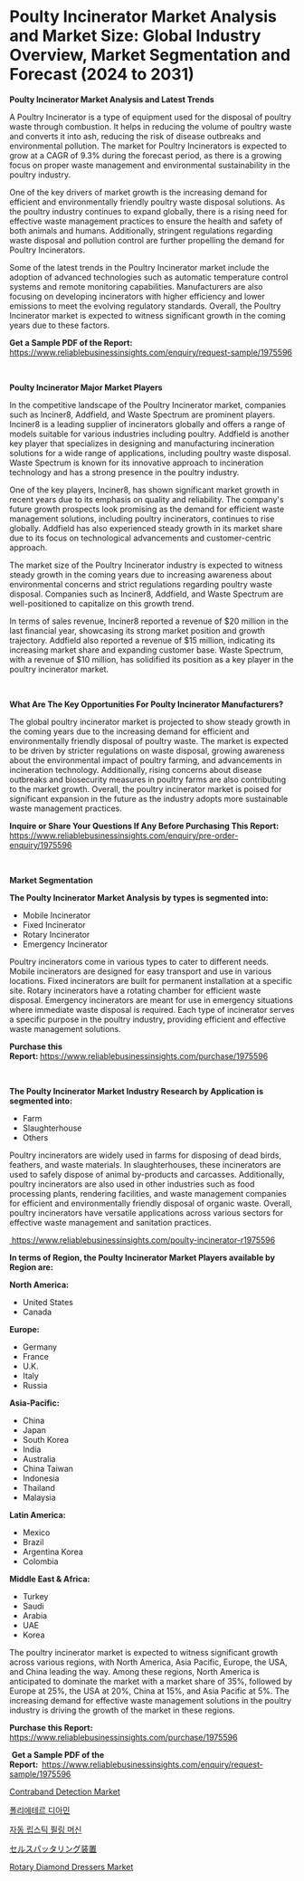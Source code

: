 <p><h1>Poulty Incinerator Market Analysis and Market Size: Global Industry Overview, Market Segmentation and Forecast (2024 to 2031)</h1></p><p><strong>Poulty Incinerator Market Analysis and Latest Trends</strong></p>
<p><p>A Poultry Incinerator is a type of equipment used for the disposal of poultry waste through combustion. It helps in reducing the volume of poultry waste and converts it into ash, reducing the risk of disease outbreaks and environmental pollution. The market for Poultry Incinerators is expected to grow at a CAGR of 9.3% during the forecast period, as there is a growing focus on proper waste management and environmental sustainability in the poultry industry.</p><p>One of the key drivers of market growth is the increasing demand for efficient and environmentally friendly poultry waste disposal solutions. As the poultry industry continues to expand globally, there is a rising need for effective waste management practices to ensure the health and safety of both animals and humans. Additionally, stringent regulations regarding waste disposal and pollution control are further propelling the demand for Poultry Incinerators.</p><p>Some of the latest trends in the Poultry Incinerator market include the adoption of advanced technologies such as automatic temperature control systems and remote monitoring capabilities. Manufacturers are also focusing on developing incinerators with higher efficiency and lower emissions to meet the evolving regulatory standards. Overall, the Poultry Incinerator market is expected to witness significant growth in the coming years due to these factors.</p></p>
<p><strong>Get a Sample PDF of the Report:&nbsp;</strong> <a href="https://www.reliablebusinessinsights.com/enquiry/request-sample/1975596">https://www.reliablebusinessinsights.com/enquiry/request-sample/1975596</a></p>
<p>&nbsp;</p>
<p><strong>Poulty Incinerator Major Market Players</strong></p>
<p><p>In the competitive landscape of the Poultry Incinerator market, companies such as Inciner8, Addfield, and Waste Spectrum are prominent players. Inciner8 is a leading supplier of incinerators globally and offers a range of models suitable for various industries including poultry. Addfield is another key player that specializes in designing and manufacturing incineration solutions for a wide range of applications, including poultry waste disposal. Waste Spectrum is known for its innovative approach to incineration technology and has a strong presence in the poultry industry.</p><p>One of the key players, Inciner8, has shown significant market growth in recent years due to its emphasis on quality and reliability. The company's future growth prospects look promising as the demand for efficient waste management solutions, including poultry incinerators, continues to rise globally. Addfield has also experienced steady growth in its market share due to its focus on technological advancements and customer-centric approach.</p><p>The market size of the Poultry Incinerator industry is expected to witness steady growth in the coming years due to increasing awareness about environmental concerns and strict regulations regarding poultry waste disposal. Companies such as Inciner8, Addfield, and Waste Spectrum are well-positioned to capitalize on this growth trend.</p><p>In terms of sales revenue, Inciner8 reported a revenue of $20 million in the last financial year, showcasing its strong market position and growth trajectory. Addfield also reported a revenue of $15 million, indicating its increasing market share and expanding customer base. Waste Spectrum, with a revenue of $10 million, has solidified its position as a key player in the poultry incinerator market.</p></p>
<p>&nbsp;</p>
<p><strong>What Are The Key Opportunities For Poulty Incinerator Manufacturers?</strong></p>
<p><p>The global poultry incinerator market is projected to show steady growth in the coming years due to the increasing demand for efficient and environmentally friendly disposal of poultry waste. The market is expected to be driven by stricter regulations on waste disposal, growing awareness about the environmental impact of poultry farming, and advancements in incineration technology. Additionally, rising concerns about disease outbreaks and biosecurity measures in poultry farms are also contributing to the market growth. Overall, the poultry incinerator market is poised for significant expansion in the future as the industry adopts more sustainable waste management practices.</p></p>
<p><strong>Inquire or Share Your Questions If Any Before Purchasing This Report:</strong> <a href="https://www.reliablebusinessinsights.com/enquiry/pre-order-enquiry/1975596">https://www.reliablebusinessinsights.com/enquiry/pre-order-enquiry/1975596</a></p>
<p>&nbsp;</p>
<p><strong>Market Segmentation</strong></p>
<p><strong>The Poulty Incinerator Market Analysis by types is segmented into:</strong></p>
<p><ul><li>Mobile Incinerator</li><li>Fixed Incinerator</li><li>Rotary Incinerator</li><li>Emergency Incinerator</li></ul></p>
<p><p>Poultry incinerators come in various types to cater to different needs. Mobile incinerators are designed for easy transport and use in various locations. Fixed incinerators are built for permanent installation at a specific site. Rotary incinerators have a rotating chamber for efficient waste disposal. Emergency incinerators are meant for use in emergency situations where immediate waste disposal is required. Each type of incinerator serves a specific purpose in the poultry industry, providing efficient and effective waste management solutions.</p></p>
<p><strong>Purchase this Report:&nbsp;</strong><a href="https://www.reliablebusinessinsights.com/purchase/1975596">https://www.reliablebusinessinsights.com/purchase/1975596</a></p>
<p>&nbsp;</p>
<p><strong>The Poulty Incinerator Market Industry Research by Application is segmented into:</strong></p>
<p><ul><li>Farm</li><li>Slaughterhouse</li><li>Others</li></ul></p>
<p><p>Poultry incinerators are widely used in farms for disposing of dead birds, feathers, and waste materials. In slaughterhouses, these incinerators are used to safely dispose of animal by-products and carcasses. Additionally, poultry incinerators are also used in other industries such as food processing plants, rendering facilities, and waste management companies for efficient and environmentally friendly disposal of organic waste. Overall, poultry incinerators have versatile applications across various sectors for effective waste management and sanitation practices.</p></p>
<p><a href="https://www.reliablebusinessinsights.com/poulty-incinerator-r1975596">&nbsp;https://www.reliablebusinessinsights.com/poulty-incinerator-r1975596</a></p>
<p><strong>In terms of Region, the Poulty Incinerator Market Players available by Region are:</strong></p>
<p>
    <p> <strong> North America: </strong>
        <ul>
            <li>United States</li>
            <li>Canada</li>
        </ul>
        </p> 
    <p> <strong> Europe: </strong>
        <ul>
            <li>Germany</li>
            <li>France</li>
            <li>U.K.</li>
            <li>Italy</li>
            <li>Russia</li>
        </ul>
        </p> 
    <p> <strong> Asia-Pacific: </strong>
        <ul>
            <li>China</li>
            <li>Japan</li>
            <li>South Korea</li>
            <li>India</li>
            <li>Australia</li>
            <li>China Taiwan</li>
            <li>Indonesia</li>
            <li>Thailand</li>
            <li>Malaysia</li>
        </ul>
        </p> 
    <p> <strong> Latin America: </strong>
        <ul>
            <li>Mexico</li>
            <li>Brazil</li>
            <li>Argentina Korea</li>
            <li>Colombia</li>
        </ul>
        </p> 
    <p> <strong> Middle East & Africa: </strong>
        <ul>
            <li>Turkey</li>
            <li>Saudi</li>
            <li>Arabia</li>
            <li>UAE</li>
            <li>Korea</li>
        </ul>
    </p>
    </p>
<p><p>The poultry incinerator market is expected to witness significant growth across various regions, with North America, Asia Pacific, Europe, the USA, and China leading the way. Among these regions, North America is anticipated to dominate the market with a market share of 35%, followed by Europe at 25%, the USA at 20%, China at 15%, and Asia Pacific at 5%. The increasing demand for effective waste management solutions in the poultry industry is driving the growth of the market in these regions.</p></p>
<p><strong>Purchase this Report: </strong><a href="https://www.reliablebusinessinsights.com/purchase/1975596">https://www.reliablebusinessinsights.com/purchase/1975596</a></p>
<p>&nbsp;<strong>Get a Sample PDF of the Report:&nbsp;&nbsp;</strong><a href="https://www.reliablebusinessinsights.com/enquiry/request-sample/1975596">https://www.reliablebusinessinsights.com/enquiry/request-sample/1975596</a></p>
<p><strong></strong></p>
<p><p><a href="https://github.com/nigngrjl95/Market-Research-Report-List-1/blob/main/contraband-detection-market.md">Contraband Detection Market</a></p><p><a href="https://github.com/hzumrdvas204296/Market-Research-Report-List-2/blob/main/6241775178083.md">폴리에테르 디아민</a></p><p><a href="https://github.com/apple8975768/Market-Research-Report-List-1/blob/main/4196017178082.md">자동 립스틱 필링 머신</a></p><p><a href="https://github.com/MacyOrn/Market-Research-Report-List-1/blob/main/1955921164969.md">セルスパッタリング装置</a></p><p><a href="https://github.com/ayamgoreng5458/Market-Research-Report-List-1/blob/main/rotary-diamond-dressers-market.md">Rotary Diamond Dressers Market</a></p></p>